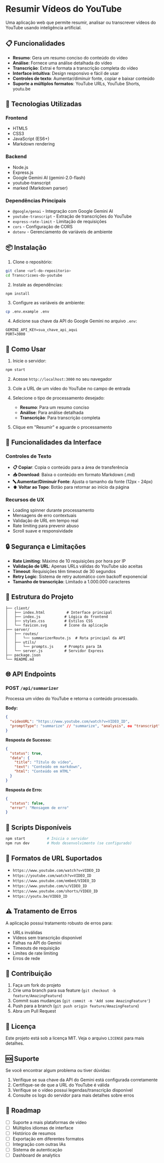 # Resumir Vídeos do YouTube

Uma aplicação web que permite resumir, analisar ou transcrever vídeos do YouTube usando inteligência artificial.

## 📋 Funcionalidades

- **Resumo**: Gera um resumo conciso do conteúdo do vídeo
- **Análise**: Fornece uma análise detalhada do vídeo
- **Transcrição**: Extrai e formata a transcrição completa do vídeo
- **Interface intuitiva**: Design responsivo e fácil de usar
- **Controles de texto**: Aumentar/diminuir fonte, copiar e baixar conteúdo
- **Suporte a múltiplos formatos**: YouTube URLs, YouTube Shorts, youtu.be

## 🚀 Tecnologias Utilizadas

### Frontend
- HTML5
- CSS3
- JavaScript (ES6+)
- Markdown rendering

### Backend
- Node.js
- Express.js
- Google Gemini AI (gemini-2.0-flash)
- youtube-transcript
- marked (Markdown parser)

### Dependências Principais
- `@google/genai` - Integração com Google Gemini AI
- `youtube-transcript` - Extração de transcrições do YouTube
- `express-rate-limit` - Limitação de requisições
- `cors` - Configuração de CORS
- `dotenv` - Gerenciamento de variáveis de ambiente

## 📦 Instalação

1. Clone o repositório:
```bash
git clone <url-do-repositorio>
cd Transcricoes-do-youtube
```

2. Instale as dependências:
```bash
npm install
```

3. Configure as variáveis de ambiente:
```bash
cp .env.example .env
```

4. Adicione sua chave da API do Google Gemini no arquivo `.env`:
```env
GEMINI_API_KEY=sua_chave_api_aqui
PORT=3000
```

## 🔧 Como Usar

1. Inicie o servidor:
```bash
npm start
```

2. Acesse `http://localhost:3000` no seu navegador

3. Cole a URL de um vídeo do YouTube no campo de entrada

4. Selecione o tipo de processamento desejado:
   - **Resumo**: Para um resumo conciso
   - **Análise**: Para análise detalhada
   - **Transcrição**: Para transcrição completa

5. Clique em "Resumir" e aguarde o processamento

## 🎯 Funcionalidades da Interface

### Controles de Texto
- **📋 Copiar**: Copia o conteúdo para a área de transferência
- **📥 Download**: Baixa o conteúdo em formato Markdown (.md)
- **🔤 Aumentar/Diminuir Fonte**: Ajusta o tamanho da fonte (12px - 24px)
- **⬆️ Voltar ao Topo**: Botão para retornar ao início da página

### Recursos de UX
- Loading spinner durante processamento
- Mensagens de erro contextuais
- Validação de URL em tempo real
- Rate limiting para prevenir abuso
- Scroll suave e responsividade

## 🔒 Segurança e Limitações

- **Rate Limiting**: Máximo de 10 requisições por hora por IP
- **Validação de URL**: Apenas URLs válidas do YouTube são aceitas
- **Timeout**: Requisições têm timeout de 30 segundos
- **Retry Logic**: Sistema de retry automático com backoff exponencial
- **Tamanho de transcrição**: Limitado a 1.000.000 caracteres

## 📁 Estrutura do Projeto

```
├── client/
│   ├── index.html          # Interface principal
│   ├── index.js           # Lógica do frontend
│   ├── styles.css         # Estilos CSS
│   └── favicon.svg        # Ícone da aplicação
├── server/
│   ├── routes/
│   │   └── summarizerRoute.js  # Rota principal da API
│   ├── utils/
│   │   └── prompts.js     # Prompts para IA
│   └── server.js          # Servidor Express
├── package.json
└── README.md
```

## 🌐 API Endpoints

### POST `/api/summarizer`

Processa um vídeo do YouTube e retorna o conteúdo processado.

**Body:**
```json
{
  "videoURL": "https://www.youtube.com/watch?v=VIDEO_ID",
  "promptType": "summarize" // "summarize", "analysis", ou "transcript"
}
```

**Resposta de Sucesso:**
```json
{
  "status": true,
  "data": {
    "title": "Título do vídeo",
    "text": "Conteúdo em markdown",
    "html": "Conteúdo em HTML"
  }
}
```

**Resposta de Erro:**
```json
{
  "status": false,
  "error": "Mensagem de erro"
}
```

## 🔧 Scripts Disponíveis

```bash
npm start          # Inicia o servidor
npm run dev        # Modo desenvolvimento (se configurado)
```

## 📝 Formatos de URL Suportados

- `https://www.youtube.com/watch?v=VIDEO_ID`
- `https://youtube.com/watch?v=VIDEO_ID`
- `https://www.youtube.com/embed/VIDEO_ID`
- `https://www.youtube.com/v/VIDEO_ID`
- `https://www.youtube.com/shorts/VIDEO_ID`
- `https://youtu.be/VIDEO_ID`

## ⚠️ Tratamento de Erros

A aplicação possui tratamento robusto de erros para:
- URLs inválidas
- Vídeos sem transcrição disponível
- Falhas na API do Gemini
- Timeouts de requisição
- Limites de rate limiting
- Erros de rede

## 🤝 Contribuição

1. Faça um fork do projeto
2. Crie uma branch para sua feature (`git checkout -b feature/AmazingFeature`)
3. Commit suas mudanças (`git commit -m 'Add some AmazingFeature'`)
4. Push para a branch (`git push origin feature/AmazingFeature`)
5. Abra um Pull Request

## 📄 Licença

Este projeto está sob a licença MIT. Veja o arquivo `LICENSE` para mais detalhes.

## 🆘 Suporte

Se você encontrar algum problema ou tiver dúvidas:

1. Verifique se sua chave da API do Gemini está configurada corretamente
2. Certifique-se de que a URL do YouTube é válida
3. Verifique se o vídeo possui legendas/transcrição disponível
4. Consulte os logs do servidor para mais detalhes sobre erros

## 🔮 Roadmap

- [ ] Suporte a mais plataformas de vídeo
- [ ] Múltiplos idiomas de interface
- [ ] Histórico de resumos
- [ ] Exportação em diferentes formatos
- [ ] Integração com outras IAs
- [ ] Sistema de autenticação
- [ ] Dashboard de analytics